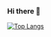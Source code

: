 ### Hi there 👋

<!--
**ChiangYintso/ChiangYintso** is a ✨ _special_ ✨ repository because its `README.md` (this file) appears on your GitHub profile.

Here are some ideas to get you started:

- 🔭 I’m currently working on ...
- 🌱 I’m currently learning ...
- 👯 I’m looking to collaborate on ...
- 🤔 I’m looking for help with ...
- 💬 Ask me about ...
- 📫 How to reach me: ...
- 😄 Pronouns: ...
- ⚡ Fun fact: ...
-->
<a href="https://github.com/ChiangYintso">
  <img align="center" alt="Top Langs" src="https://github-readme-stats.vercel.app/api/top-langs/?username=ChiangYintso&hide=G-code,Jupyter Notebook&langs_count=10&layout=compact" />
</a>
